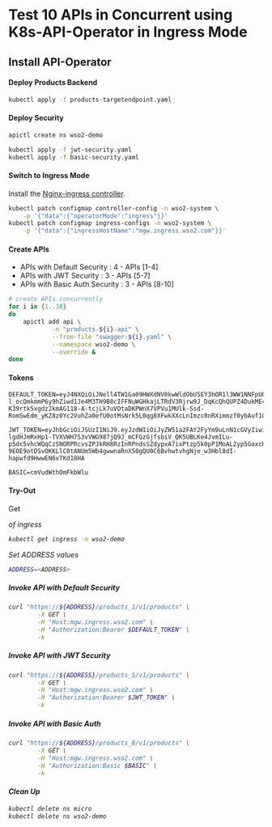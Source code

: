 # Test 10 APIs in Concurrent using K8s-API-Operator in Ingress Mode

## Install API-Operator

#### Deploy Products Backend

```sh
kubectl apply -f products-targetendpoint.yaml
```

#### Deploy Security

```sh
apictl create ns wso2-demo
```

```sh
kubectl apply -f jwt-security.yaml
kubectl apply -f basic-security.yaml
```

#### Switch to Ingress Mode

Install the [Nginx-ingress controller](https://kubernetes.github.io/ingress-nginx/deploy/).

```sh
kubectl patch configmap controller-config -n wso2-system \
    -p '{"data":{"operatorMode":"ingress"}}'
kubectl patch configmap ingress-configs -n wso2-system \
    -p '{"data":{"ingressHostName":"mgw.ingress.wso2.com"}}'
```

#### Create APIs
- APIs with Default Security    : 4 - APIs [1-4]
- APIs with JWT Security        : 3 - APIs [5-7]
- APIs with Basic Auth Security : 3 - APIs [8-10]

```sh
# create APIs concurrently
for i in {1..10}
do
    apictl add api \
            -n "products-${i}-api" \
            --from-file "swagger-${i}.yaml" \
            --namespace wso2-demo \
            --override &
done
```

#### Tokens

```
DEFAULT_TOKEN=eyJ4NXQiOiJNell4TW1Ga09HWXdNV0kwWldObU5EY3hOR1l3WW1NNFpUQTNNV0kyTkRBelpHUXpOR00wWkdSbE5qSmtPREZrWkRSaU9URmtNV0ZoTXpVMlpHVmxOZyIsImtpZCI6Ik16WXhNbUZrT0dZd01XSTBaV05tTkRjeE5HWXdZbU00WlRBM01XSTJOREF6WkdRek5HTTBaR1JsTmpKa09ERmtaRFJpT1RGa01XRmhNelUyWkdWbE5nX1JTMjU2IiwiYWxnIjoiUlMyNTYifQ.eyJzdWIiOiJhZG1pbkBjYXJib24uc3VwZXIiLCJhdWQiOiJKRmZuY0djbzRodGNYX0xkOEdIVzBBR1V1ME1hIiwibmJmIjoxNTk3MjExOTUzLCJhenAiOiJKRmZuY0djbzRodGNYX0xkOEdIVzBBR1V1ME1hIiwic2NvcGUiOiJhbV9hcHBsaWNhdGlvbl9zY29wZSBkZWZhdWx0IiwiaXNzIjoiaHR0cHM6XC9cL3dzbzJhcGltOjMyMDAxXC9vYXV0aDJcL3Rva2VuIiwiZXhwIjoxOTMwNTQ1Mjg2LCJpYXQiOjE1OTcyMTE5NTMsImp0aSI6IjMwNmI5NzAwLWYxZjctNDFkOC1hMTg2LTIwOGIxNmY4NjZiNiJ9.UIx-l_ocQmkmmP6y9hZiwd1Je4M3TH9B8cIFFNuWGHkajLTRdV3Rjrw9J_DqKcQhQUPZ4DukME41WgjDe5L6veo6Bj4dolJkrf2Xx_jHXUO_R4dRX-K39rtk5xgdz2kmAG118-A-tcjLk7uVOtaDKPWnX7VPVu1MUlk-Ssd-RomSwEdm_yKZ8z0Yc2VuhZa0efU0otMsNrk5L0qg8XFwkXXcLnImzc0nRXimmzf0ybAuf1GLJZyou3UUTHdTNVAIKZEFGMxw3elBkGcyRswzBRxm1BrIaU9Z8wzeEv4QZKrC5NpOpoNJPWx9IgmKdK2b3kIWJEFreT3qyoGSBrM49Q

JWT_TOKEN=eyJhbGciOiJSUzI1NiJ9.eyJzdWIiOiJyZW51a2FAY2FyYm9uLnN1cGVyIiwiYXVkIjoicHJvZF9yZW51a2EiLCJuYmYiOjM1OTcyMTE5NTMsImlzcyI6Imh0dHBzOi8vcHJvZHVjdHMuY29tL29hdXRoMi90b2tlbiIsImV4cCI6MzkzMDU0NTI4NiwiaWF0IjoxNTk3MjExOTUzfQ.eOc0vMYdcqRF96WU_ERE8Wowc3GpbheANqMkN47-lgdHJmRxHp1-TVXVWH7S3vVWG987jQ9J_mCFGzGjfsbiV_QK5UBLKe4JvmILu-p5dc5vhcWQqCzSNORPRcvsZPJkRH8RzInRPndsSZdypxA7ixPtzp5k0pP1MoAL2yp5GoxcHX_APjEI8yAFb2Wg_DgWjGE3WaIzhzPXz5qAwOU4pjjk5TOaVTcC7gjWLTEj4c1KKjTH4rIwGj58Aa16klQEu-9EOE9otDSvOKKLlC0tANUm5Wb4gwwnaRnX50gQU0C6BvhwtvhgNje_w3Hbl8dI-hapwfd9HwwEN6xTKd18HA

BASIC=cmVudWthOmFkbWlu
```

#### Try-Out

Get <ADDRESS> of ingress
```sh
kubectl get ingress -n wso2-demo
```

Set ADDRESS values
```sh
ADDRESS=<ADDRESS>
```

##### Invoke API with Default Security
```sh
curl "https://${ADDRESS}/products_1/v1/products" \
        -X GET \
        -H "Host:mgw.ingress.wso2.com" \
        -H "Authorization:Bearer $DEFAULT_TOKEN" \
        -k
```

##### Invoke API with JWT Security
```sh
curl "https://${ADDRESS}/products_5/v1/products" \
        -X GET \
        -H "Host:mgw.ingress.wso2.com" \
        -H "Authorization:Bearer $JWT_TOKEN" \
        -k
```

##### Invoke API with Basic Auth
```sh
curl "https://${ADDRESS}/products_8/v1/products" \
        -X GET \
        -H "Host:mgw.ingress.wso2.com" \
        -H "Authorization:Basic $BASIC" \
        -k
```

#### Clean Up

```sh
kubectl delete ns micro
kubectl delete ns wso2-demo
```